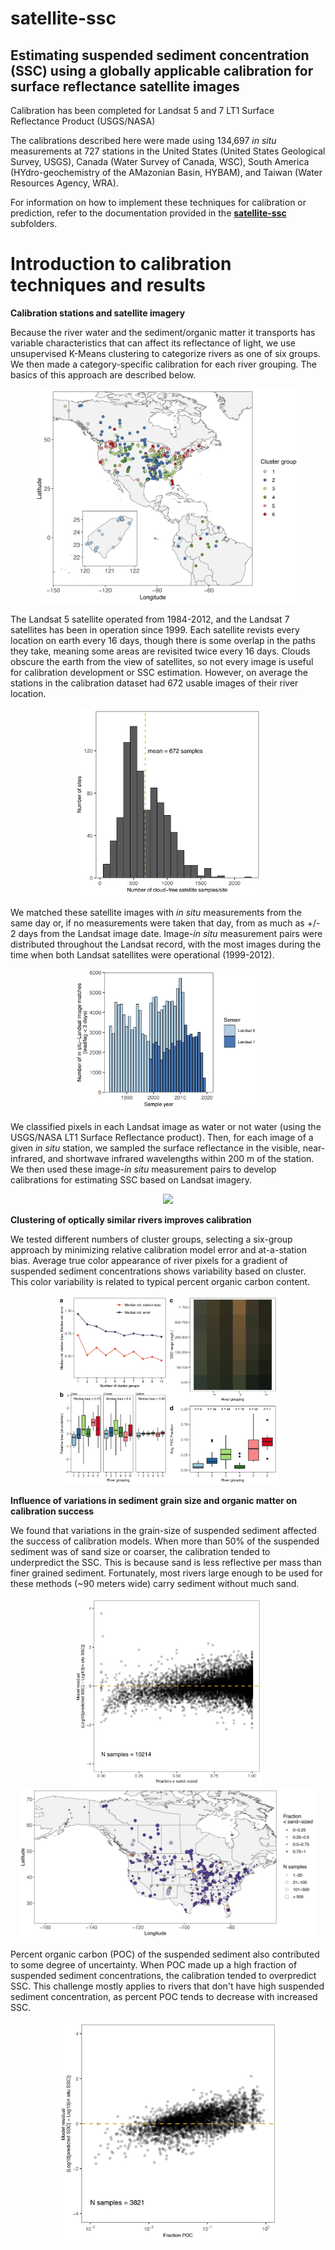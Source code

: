 # satellite-ssc #
## Estimating suspended sediment concentration (SSC) using a globally applicable calibration for surface reflectance satellite images ##

Calibration has been completed for Landsat 5 and 7 LT1 Surface Reflectance Product (USGS/NASA)

The calibrations described here were made using 134,697 *in situ* measurements at 727 stations in the United States (United States Geological Survey, USGS), Canada (Water Survey of Canada, WSC), South America (HYdro-geochemistry of the AMazonian Basin, HYBAM), and Taiwan (Water Resources Agency, WRA). 

For information on how to implement these techniques for calibration or prediction, refer to the documentation provided in the [**satellite-ssc**](landsat-calibration) subfolders.

# Introduction to calibration techniques and results #

**Calibration stations and satellite imagery**

Because the river water and the sediment/organic matter it transports has variable characteristics that can affect its reflectance of light, we use unsupervised K-Means clustering to categorize rivers as one of six groups. We then made a category-specific calibration for each river grouping. The basics of this approach are described below.

<p align="center">
  <img src="/Readme_figures/fig1_cluster_map_n6.jpg" width="85%" >
</p>

The Landsat 5 satellite operated from 1984-2012, and the Landsat 7 satellites has been in operation since 1999. Each satellite revists every location on earth every 16 days, though there is some overlap in the paths they take, meaning some areas are revisited twice every 16 days. Clouds obscure the earth from the view of satellites, so not every image is useful for calibration development or SSC estimation. However, on average the stations in the calibration dataset had 672 usable images of their river location.

<p align="center">
  <img src="/Readme_figures/fig2_n_sat_samples_histogram.jpg" width="60%" >
</p>

We matched these satellite images with *in situ* measurements from the same day or, if no measurements were taken that day, from as much as +/- 2 days from the Landsat image date. Image-*in situ* measurement pairs were distributed throughout the Landsat record, with the most images during the time when both Landsat satellites were operational (1999-2012).

<p align="center">
  <img src="/Readme_figures/fig3_sampling_date_histogram.jpg" width="60%" >
</p>

We classified pixels in each Landsat image as water or not water (using the USGS/NASA LT1 Surface Reflectance product). Then, for each image of a given *in situ* station, we sampled the surface reflectance in the visible, near-infrared, and shortwave infrared wavelengths within 200 m of the station. We then used these image-*in situ* measurement pairs to develop calibrations for estimating SSC based on Landsat imagery.

<p align="center">
  <img src="/Readme_figures/figs1-workflow-yellowstone-sidney-example.jpg" width="70%" >
</p>


**Clustering of optically similar rivers improves calibration**

We tested different numbers of cluster groups, selecting a six-group approach by minimizing relative calibration model error and at-a-station bias.  Average true color appearance of river pixels for a gradient of suspended sediment concentrations shows variability based on cluster. This color variability is related to typical percent organic carbon content. 

<p align="center">
  <img src="/Readme_figures/fig5_cluster_combined_fig.jpg" width="70%" >
</p>


**Influence of variations in sediment grain size and organic matter on calibration success**

We found that variations in the grain-size of suspended sediment affected the success of calibration models. When more than 50% of the suspended sediment was of sand size or coarser, the calibration tended to underpredict the SSC. This is because sand is less reflective per mass than finer grained sediment. Fortunately, most rivers large enough to be used for these methods (~90 meters wide) carry sediment without much sand. 

<p align="center">
  <img src="/Readme_figures/fig8_p63_vs_error_ncl5.jpg" width="60%" >
  <img src="/Readme_figures/fig9_usa_grain_size_map.jpg" width="95%" >
</p>

Percent organic carbon (POC) of the suspended sediment also contributed to some degree of uncertainty. When POC made up a high fraction of suspended sediment concentrations, the calibration tended to overpredict SSC. This challenge mostly applies to rivers that don't have high suspended sediment concentration, as percent POC tends to decrease with increased SSC.

<p align="center">
  <img src="/Readme_figures/fig10_POC_fraction_vs_error_ncl5.jpg" width="70%" >
</p>




